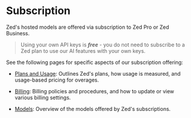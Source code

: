 # Subscription

Zed's hosted models are offered via subscription to Zed Pro or Zed Business.

> Using your own API keys is **_free_** - you do not need to subscribe to a Zed plan to use our AI features with your own keys.

See the following pages for specific aspects of our subscription offering:

- [Plans and Usage](./plans-and-usage.md): Outlines Zed's plans, how usage is measured, and usage-based pricing for overages.

- [Billing](./billing.md): Billing policies and procedures, and how to update or view various billing settings.

- [Models](./models.md): Overview of the models offered by Zed's subscriptions.
